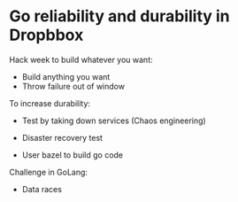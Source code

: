 # Go reliability and durability in Dropbbox

Hack week to build whatever you want:

* Build anything you want
* Throw failure out of window

To increase durability:

* Test by taking down services (Chaos engineering)
* Disaster recovery test

* User bazel to build go code

Challenge in GoLang:

* Data races

